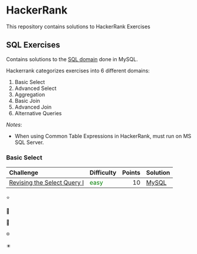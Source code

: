 # HackerRank
This repository contains solutions to HackerRank Exercises

## SQL Exercises
Contains solutions to the [SQL domain](https://www.hackerrank.com/domains/sql) done in MySQL.

Hackerrank categorizes exercises into 6 different domains:
1. Basic Select
2. Advanced Select
3. Aggregation
4. Basic Join
5. Advanced Join
6. Alternative Queries


*Notes*:
- When using Common Table Expressions in HackerRank, must run on MS SQL Server.

### Basic Select

|   Challenge   |   Difficulty  |   Points  |   Solution    |
|   :--         |   :--         |   --:     |   :--         |
|   [Revising the Select Query I](https://www.hackerrank.com/challenges/revising-the-select-query/problem)  |   <span style="color:green">easy</span>   |   10  |   [MySQL](https://github.com/jaimiles23/hacker_rank/blob/master/sql/01_basic_select/01_revising_select_query_I.sql)


:star:

:star2:

:stars:

:six_pointed_star:

:eight_pointed_black_star:
